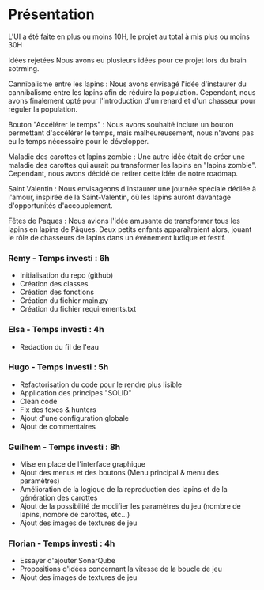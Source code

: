 # Présentation

L'UI a été faite en plus ou moins 10H, le projet au total à mis plus ou moins 30H

Idées rejetées
Nous avons eu plusieurs idées pour ce projet lors du brain sotrming.

Cannibalisme entre les lapins : Nous avons envisagé l'idée d'instaurer du cannibalisme entre les lapins afin de réduire la population. Cependant, nous avons finalement opté pour l'introduction d'un renard et d'un chasseur pour réguler la population.

Bouton "Accélérer le temps" : Nous avons souhaité inclure un bouton permettant d'accélérer le temps, mais malheureusement, nous n'avons pas eu le temps nécessaire pour le développer.

Maladie des carottes et lapins zombie : Une autre idée était de créer une maladie des carottes qui aurait pu transformer les lapins en "lapins zombie". Cependant, nous avons décidé de retirer cette idée de notre roadmap.

Saint Valentin : Nous envisageons d'instaurer une journée spéciale dédiée à l'amour, inspirée de la Saint-Valentin, où les lapins auront davantage d'opportunités d'accouplement.

Fêtes de Paques : Nous avions l'idée amusante de transformer tous les lapins en lapins de Pâques. Deux petits enfants apparaîtraient alors, jouant le rôle de chasseurs de lapins dans un événement ludique et festif.

### Remy - Temps investi : 6h
- Initialisation du repo (github)
- Création des classes 
- Création des fonctions
- Création du fichier main.py
- Création du fichier requirements.txt

### Elsa - Temps investi : 4h
- Redaction du fil de l'eau

### Hugo - Temps investi : 5h
- Refactorisation du code pour le rendre plus lisible
- Application des principes "SOLID"
- Clean code
- Fix des foxes & hunters
- Ajout d'une configuration globale
- Ajout de commentaires

### Guilhem - Temps investi : 8h
- Mise en place de l'interface graphique
- Ajout des menus et des boutons (Menu principal & menu des paramètres)
- Amélioration de la logique de la reproduction des lapins et de la génération des carottes
- Ajout de la possibilité de modifier les paramètres du jeu (nombre de lapins, nombre de carottes, etc...)
- Ajout des images de textures de jeu

### Florian - Temps investi : 4h
- Essayer d'ajouter SonarQube
- Propositions d'idées concernant la vitesse de la boucle de jeu
- Ajout des images de textures de jeu

